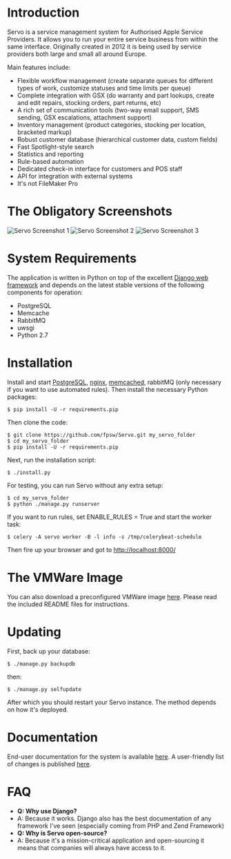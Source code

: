 Introduction
============
Servo is a service management system for Authorised Apple Service Providers. It allows you to run your entire service business from within the same interface. Originally created in 2012 it is being used by service providers both large and small all around Europe.

Main features include:

- Flexible workflow management (create separate queues for different types of work, customize statuses and time limits per queue)
- Complete integration with GSX (do warranty and part lookups, create and edit repairs, stocking orders, part returns, etc)
- A rich set of communication tools (two-way email support, SMS sending, GSX escalations, attachment support)
- Inventory management (product categories, stocking per location, bracketed markup)
- Robust customer database (hierarchical customer data, custom fields)
- Fast Spotlight-style search
- Statistics and reporting
- Rule-based automation
- Dedicated check-in interface for customers and POS staff
- API for integration with external systems
- It's not FileMaker Pro


The Obligatory Screenshots
==========================

![Servo Screenshot 1](http://www.servoapp.com/img/screenshots/940/order1.png)
![Servo Screenshot 2](http://www.servoapp.com/img/screenshots/devices.png)
![Servo Screenshot 3](http://www.servoapp.com/img/screenshots/inventory.png)


System Requirements
===================
The application is written in Python on top of the excellent [Django web framework](https://www.djangoproject.com) and depends on the latest stable versions of the following components for operation:

- PostgreSQL
- Memcache
- RabbitMQ
- uwsgi
- Python 2.7


Installation
============
Install and start [PostgreSQL](https://www.postgresql.org), [nginx](http://nginx.org), [memcached](https://www.memcached.org), rabbitMQ (only necessary if you want to use automated rules). Then install the necessary Python packages:

    $ pip install -U -r requirements.pip

Then clone the code:

	$ git clone https://github.com/fpsw/Servo.git my_servo_folder
	$ cd my_servo_folder
	$ pip install -U -r requirements.pip

Next, run the installation script:

	$ ./install.py

For testing, you can run Servo without any extra setup:

	$ cd my_servo_folder
	$ python ./manage.py runserver

If you want to run rules, set ENABLE_RULES = True and start the worker task:

	$ celery -A servo worker -B -l info -s /tmp/celerybeat-schedule

Then fire up your browser and got to [http://localhost:8000/](http://localhost:8000/)


The VMWare Image
================
You can also download a preconfigured VMWare image [here](http://files.servoapp.com/vmware/). Please read the included README files for instructions.


Updating
========
First, back up your database:

	$ ./manage.py backupdb

then:

	$ ./manage.py selfupdate

After which you should restart your Servo instance. The method depends on how it's deployed.


Documentation
=============
End-user documentation for the system is available [here](https://docs.servoapp.com). A user-friendly list of changes is published [here](https://docs.servoapp.com/changelog/).


FAQ
===
- **Q: Why use Django?**
- A: Because it works. Django also has the best documentation of any framework I've seen (especially coming from PHP and Zend Framework)
- **Q: Why is Servo open-source?**
- A: Because it's a mission-critical application and open-sourcing it means that companies will always have access to it.

